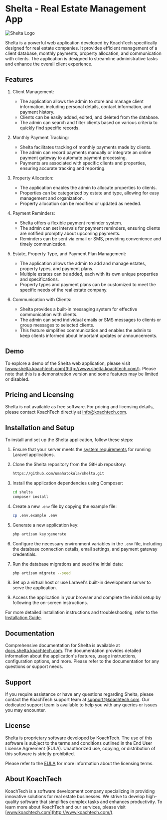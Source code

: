 
# Shelta - Real Estate Management App

![Shelta Logo](shelta_logo.png)

Shelta is a powerful web application developed by KoachTech specifically designed for real estate companies. It provides efficient management of a client database, monthly payments, property allocation, and communication with clients. The application is designed to streamline administrative tasks and enhance the overall client experience.

## Features

1.  Client Management:
    
    -   The application allows the admin to store and manage client information, including personal details, contact information, and payment history.
    -   Clients can be easily added, edited, and deleted from the database.
    -   The admin can search and filter clients based on various criteria to quickly find specific records.
2.  Monthly Payment Tracking:
    
    -   Shelta facilitates tracking of monthly payments made by clients.
    -   The admin can record payments manually or integrate an online payment gateway to automate payment processing.
    -   Payments are associated with specific clients and properties, ensuring accurate tracking and reporting.
3.  Property Allocation:
    
    -   The application enables the admin to allocate properties to clients.
    -   Properties can be categorized by estate and type, allowing for easy management and organization.
    -   Property allocation can be modified or updated as needed.
4.  Payment Reminders:
    
    -   Shelta offers a flexible payment reminder system.
    -   The admin can set intervals for payment reminders, ensuring clients are notified promptly about upcoming payments.
    -   Reminders can be sent via email or SMS, providing convenience and timely communication.
5.  Estate, Property Type, and Payment Plan Management:
    
    -   The application allows the admin to add and manage estates, property types, and payment plans.
    -   Multiple estates can be added, each with its own unique properties and specifications.
    -   Property types and payment plans can be customized to meet the specific needs of the real estate company.
6.  Communication with Clients:
    
    -   Shelta provides a built-in messaging system for effective communication with clients.
    -   The admin can send individual emails or SMS messages to clients or group messages to selected clients.
    -   This feature simplifies communication and enables the admin to keep clients informed about important updates or announcements.

## Demo

To explore a demo of the Shelta web application, please visit [www.shelta.koachtech.com](http://www.shelta.koachtech.com/). Please note that this is a demonstration version and some features may be limited or disabled.

## Pricing and Licensing

Shelta is not available as free software. For pricing and licensing details, please contact KoachTech directly at [info@koachtech.com](mailto:info@koachtech.com).

## Installation and Setup

To install and set up the Shelta application, follow these steps:

1. Ensure that your server meets the [system requirements](link-to-docs) for running Laravel applications.

2. Clone the Shelta repository from the GitHub repository:

   ```bash
   https://github.com/umahatokula/shelta.git
   ```

3. Install the application dependencies using Composer:

   ```bash
   cd shelta
   composer install
   ```

4. Create a new `.env` file by copying the example file:

   ```bash
   cp .env.example .env
   ```

5. Generate a new application key:

   ```bash
   php artisan key:generate
   ```

6. Configure the necessary environment variables in the `.env` file, including the database connection details, email settings, and payment gateway credentials.

7. Run the database migrations and seed the initial data:

   ```bash
   php artisan migrate --seed
   ```

8. Set up a virtual host or use Laravel's built-in development server to serve the application.

9. Access the application in your browser and complete the initial setup by following the on-screen instructions.

For more detailed installation instructions and troubleshooting, refer to the [Installation Guide](link-to-docs).

## Documentation

Comprehensive documentation for Shelta is available at [docs.shelta.koachtech.com](http://docs.shelta.koachtech.com/). The documentation provides detailed information about the application's features, usage instructions, configuration options, and more. Please refer to the documentation for any questions or support needs.

## Support

If you require assistance or have any questions regarding Shelta, please contact the KoachTech support team at [support@koachtech.com](mailto:support@koachtech.com). Our dedicated support team is available to help you with any queries or issues you may encounter.

## License

Shelta is proprietary software developed by KoachTech. The use of this software is subject to the terms and conditions outlined in the End User License Agreement (EULA). Unauthorized use, copying, or distribution of this software is strictly prohibited.

Please refer to the [EULA](link-to-license) for more information about the licensing terms.

## About KoachTech

KoachTech is a software development company specializing in providing innovative solutions for real estate businesses. We strive to develop high-quality software that simplifies complex tasks and enhances productivity. To learn more about KoachTech and our services, please visit [www.koachtech.com](http://www.koachtech.com/).
